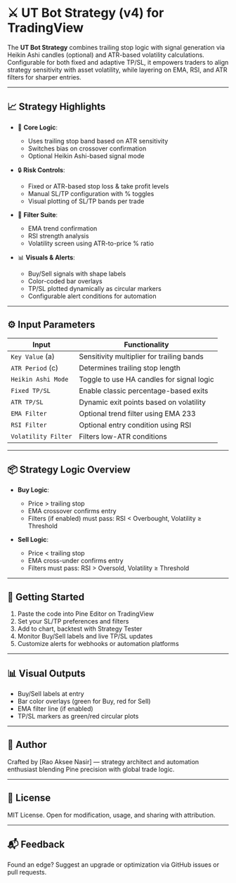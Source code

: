 # ⚔️ UT Bot Strategy (v4) for TradingView

The **UT Bot Strategy** combines trailing stop logic with signal generation via Heikin Ashi candles (optional) and ATR-based volatility calculations. Configurable for both fixed and adaptive TP/SL, it empowers traders to align strategy sensitivity with asset volatility, while layering on EMA, RSI, and ATR filters for sharper entries.

---

## 📈 Strategy Highlights

- 🎯 **Core Logic**:
  - Uses trailing stop band based on ATR sensitivity
  - Switches bias on crossover confirmation
  - Optional Heikin Ashi-based signal mode

- 🔒 **Risk Controls**:
  - Fixed or ATR-based stop loss & take profit levels
  - Manual SL/TP configuration with % toggles
  - Visual plotting of SL/TP bands per trade

- 🧠 **Filter Suite**:
  - EMA trend confirmation
  - RSI strength analysis
  - Volatility screen using ATR-to-price % ratio

- 📊 **Visuals & Alerts**:
  - Buy/Sell signals with shape labels
  - Color-coded bar overlays
  - TP/SL plotted dynamically as circular markers
  - Configurable alert conditions for automation

---

## ⚙️ Input Parameters

| Input                 | Functionality                                |
|----------------------|-----------------------------------------------|
| `Key Value` (a)       | Sensitivity multiplier for trailing bands     |
| `ATR Period` (c)      | Determines trailing stop length               |
| `Heikin Ashi Mode`    | Toggle to use HA candles for signal logic     |
| `Fixed TP/SL`         | Enable classic percentage-based exits         |
| `ATR TP/SL`           | Dynamic exit points based on volatility       |
| `EMA Filter`          | Optional trend filter using EMA 233           |
| `RSI Filter`          | Optional entry condition using RSI            |
| `Volatility Filter`   | Filters low-ATR conditions                    |

---

## 📦 Strategy Logic Overview

- **Buy Logic**:
  - Price > trailing stop
  - EMA crossover confirms entry
  - Filters (if enabled) must pass: RSI < Overbought, Volatility ≥ Threshold

- **Sell Logic**:
  - Price < trailing stop
  - EMA cross-under confirms entry
  - Filters must pass: RSI > Oversold, Volatility ≥ Threshold

---

## 🚀 Getting Started

1. Paste the code into Pine Editor on TradingView
2. Set your SL/TP preferences and filters
3. Add to chart, backtest with Strategy Tester
4. Monitor Buy/Sell labels and live TP/SL updates
5. Customize alerts for webhooks or automation platforms

---

## 📊 Visual Outputs

- Buy/Sell labels at entry
- Bar color overlays (green for Buy, red for Sell)
- EMA filter line (if enabled)
- TP/SL markers as green/red circular plots

---

## 👤 Author

Crafted by [Rao Aksee Nasir] — strategy architect and automation enthusiast blending Pine precision with global trade logic.

---

## 📝 License

MIT License. Open for modification, usage, and sharing with attribution.

---

## 📬 Feedback

Found an edge? Suggest an upgrade or optimization via GitHub issues or pull requests.
